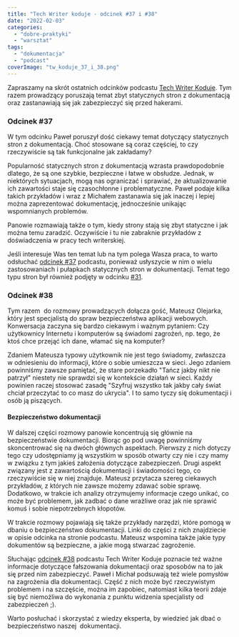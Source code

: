 ```yaml
---
title: "Tech Writer koduje - odcinek #37 i #38"
date: "2022-02-03"
categories:
  - "dobre-praktyki"
  - "warsztat"
tags:
  - "dokumentacja"
  - "podcast"
coverImage: "tw_koduje_37_i_38.png"
---
```


Zapraszamy na skrót ostatnich odcinków podcastu [Tech Writer Koduje](https://techwriterkoduje.pl/). Tym razem prowadzący poruszają temat zbyt statycznych stron z dokumentacją oraz zastanawiają się jak zabezpieczyć się przed hakerami.

### Odcinek #37

W tym odcinku Paweł poruszył dość ciekawy temat dotyczący statycznych stron z dokumentacją. Choć stosowane są coraz częściej, to czy rzeczywiście są tak funkcjonalne jak zakładamy?

Popularność statycznych stron z dokumentacją wzrasta prawdopodobnie dlatego, że są one szybkie, bezpieczne i łatwe w obsłudze. Jednak, w niektórych sytuacjach, mogą nas ograniczać i sprawiać, że aktualizowanie ich zawartości staje się czasochłonne i problematyczne. Paweł podaje kilka takich przykładów i wraz z Michałem zastanawia się jak inaczej i lepiej można zaprezentować dokumentację, jednocześnie unikając wspomnianych problemów.

Panowie rozmawiają także o tym, kiedy strony stają się zbyt statyczne i jak można temu zaradzić. Oczywiście i tu nie zabraknie przykładów z doświadczenia w pracy tech writerskiej.

Jeśli interesuje Was ten temat lub na tym polega Wasza praca, to warto odsłuchać [odcinek #37](https://techwriterkoduje.pl/blog/2021/12/06/tech-writer-potrzebuje-wiecej-dynamiki) podcastu, ponieważ usłyszycie w nim o wielu zastosowaniach i pułapkach statycznych stron w dokumentacji. Temat tego typu stron był również podjęty w odcinku [#31](https://techwriterkoduje.pl/blog/2021/07/03/prosty-jak-budowa-cepa).

### Odcinek #38

Tym razem  do rozmowy prowadzących dołącza gość, Mateusz Olejarka, który jest specjalistą do spraw bezpieczeństwa aplikacji webowych. Konwersacja zaczyna się bardzo ciekawym i ważnym pytaniem: Czy użytkownicy Internetu i komputerów są świadomi zagrożeń, np. tego, że ktoś chce przejąć ich dane, włamać się na komputer?

Zdaniem Mateusza typowy użytkownik nie jest tego świadomy, zwłaszcza w odniesieniu do informacji, które o sobie umieszcza w sieci. Jego zdaniem powinniśmy zawsze pamiętać, że stare porzekadło "Tańcz jakby nikt nie patrzył" niestety nie sprawdzi się w kontekście działań w sieci. Każdy powinien raczej stosować zasadę "Szyfruj wszystko tak jakby cały świat chciał przeczytać to co masz do ukrycia". I to samo tyczy się dokumentacji i osób ją piszących.

#### Bezpieczeństwo dokumentacji

W dalszej części rozmowy panowie koncentrują się głównie na bezpieczeństwie dokumentacji. Biorąc go pod uwagę powinniśmy skoncentrować się na dwóch głównych aspektach. Pierwszy z nich dotyczy tego czy udostępniamy ją wszystkim w sposób otwarty czy nie i czy mamy w związku z tym jakieś założenia dotyczące zabezpieczeń. Drugi aspekt związany jest z zawartością dokumentacji i świadomości tego, co rzeczywiście się w niej znajduje. Mateusz przytacza szereg ciekawych przykładów, z których nie zawsze możemy zdawać sobie sprawę. Dodatkowo, w trakcie ich analizy otrzymujemy informacje czego unikać, co może być problemem, jak zadbać o dane wrażliwe oraz jak nie sprawić komuś i sobie niepotrzebnych kłopotów.

W trakcie rozmowy pojawiają się także przykłady narzędzi, które pomogą w dbaniu o bezpieczeństwo dokumentacji. Linki do części z nich znajdziecie w opisie odcinka na stronie podcastu. Mateusz wspomina także jakie typy dokumentów są bezpieczne, a jakie mogą stwarzać zagrożenie.

Słuchając [odcinek #38](https://techwriterkoduje.pl/blog/2022/01/10/tech-writer-walczy-z-hakerami) podcastu Tech Writer Koduje poznacie też ważne informacje dotyczące fałszowania dokumentacji oraz sposobów na to jak się przed nim zabezpieczyć. Paweł i Michał podsuwają też wiele pomysłów na zagrożenia dla dokumentacji. Część z nich może być rzeczywistym problemem i na szczęście, można im zapobiec, natomiast kilka teorii zdaje się być niemożliwa do wykonania z punktu widzenia specjalisty od zabezpieczeń ;).

Warto posłuchać i skorzystać z wiedzy eksperta, by wiedzieć jak dbać o bezpieczeństwo naszej  dokumentacji.
